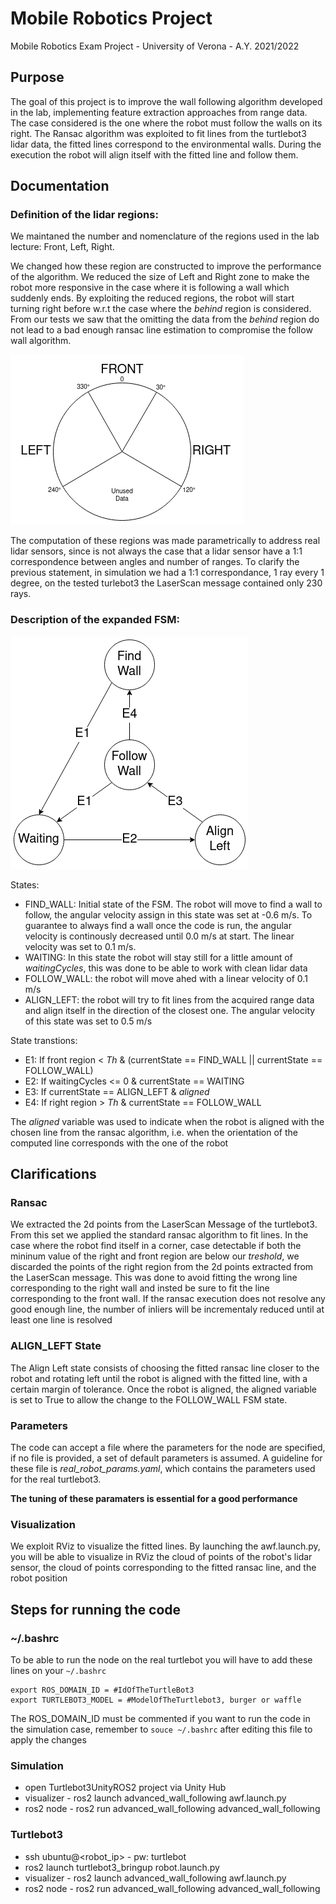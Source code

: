 # Mobile Robotics Project
Mobile Robotics Exam Project - University of Verona - A.Y. 2021/2022

## Purpose
The goal of this project is to improve the wall following algorithm developed in the lab, implementing feature extraction approaches from range data.
The case considered is the one where the robot must follow the walls on its right.
The Ransac algorithm was exploited to fit lines from the turtlebot3 lidar data, the fitted lines correspond to the environmental walls.
During the execution the robot will align itself with the fitted line and follow them.

## Documentation
### Definition of the lidar regions:

We maintaned the number and nomenclature of the regions used in the lab lecture: Front, Left, Right.

We changed how these region are constructed to improve the performance of the algorithm.
We reduced the size of Left and Right zone to make the robot more responsive in the case where it is following a wall which suddenly ends.
By exploiting the reduced regions, the robot will start turning right before w.r.t the case where the _behind_ region is considered.
From our tests we saw that the omitting  the data from the _behind_ region do not lead to a bad enough ransac line estimation to compromise the follow wall algorithm.

![alt text](/images/Mobile_Robotics_regions.drawio.png)

The computation of these regions was made parametrically to address real lidar sensors, since is not always the case that a lidar sensor have a 1:1 correspondence between angles and number of ranges. To clarify the previous statement, in simulation we had a 1:1 correspondance, 1 ray every 1 degree, on the tested turlebot3 the LaserScan message contained only 230 rays. 

### Description of the expanded FSM:

![alt text](/images/Mobile_robotics_FSM.drawio.png)

States:
* FIND_WALL: Initial state of the FSM. The robot will move to find a wall to follow, the angular velocity assign in this state was set at -0.6 m/s. To guarantee to always find a wall once the code is run, the angular velocity is continously decreased until 0.0 m/s at start. The linear velocity was set to 0.1 m/s.
* WAITING: In this state the robot will stay still for a little amount of _waitingCycles_, this was done to be able to work with clean lidar data
* FOLLOW_WALL: the robot will move ahed with a linear velocity of 0.1 m/s
* ALIGN_LEFT: the robot will try to fit lines from the acquired range data and align itself in the direction of the closest one. The angular velocity of this state was set to 0.5 m/s

State transtions:
* E1: If front region < _Th_ & (currentState == FIND_WALL || currentState == FOLLOW_WALL)
* E2: If waitingCycles <= 0 & currentState == WAITING
* E3: If currentState == ALIGN_LEFT & _aligned_
* E4: If right region > _Th_ & currentState == FOLLOW_WALL

The _aligned_ variable was used to indicate when the robot is aligned with the chosen line from the ransac algorithm, i.e. when the orientation of the computed line corresponds with the one of the robot

## Clarifications 
### Ransac
We extracted the 2d points from the LaserScan Message of the turtlebot3. From this set we applied the standard ransac algorithm to fit lines. 
In the case where the robot find itself in a corner, case detectable if both the mininum value of the right and front region are below our _treshold_, we discarded the points of the right region from the 2d points extracted from the LaserScan message. This was done to avoid fitting the wrong line corresponding to the right wall and insted be sure to fit the line corresponding to the front wall.
If the ransac execution does not resolve any good enough line, the number of inliers will be incrementaly reduced until at least one line is resolved

### ALIGN_LEFT State
The Align Left state consists of choosing the fitted ransac line closer to the robot and rotating left until the robot is aligned with the fitted line, with a certain margin of tolerance. Once the robot is aligned, the aligned variable is set to True to allow the change to the FOLLOW_WALL FSM state.

### Parameters
The code can accept a file where the parameters for the node are specified, if no file is provided, a set of default parameters is assumed.
A guideline for these file is _real_robot_params.yaml_, which contains the parameters used for the real turtlebot3.

**The tuning of these paramaters is essential for a good performance**

### Visualization
We exploit RViz to visualize the fitted lines.
By launching the awf.launch.py, you will be able to visualize in RViz the cloud of points of the robot's lidar sensor, the cloud of points corresponding to the fitted ransac line, and the robot position

## Steps for running the code
### ~/.bashrc
To be able to run the node on the real turtlebot you will have to add these lines on your `~/.bashrc`

```
export ROS_DOMAIN_ID = #IdOfTheTurtleBot3
export TURTLEBOT3_MODEL = #ModelOfTheTurtlebot3, burger or waffle
```

The ROS_DOMAIN_ID must be commented if you want to run the code in the simulation case, remember to `souce ~/.bashrc` after editing this file to apply the changes

### Simulation
* open Turtlebot3UnityROS2 project via Unity Hub
* visualizer - ros2 launch advanced_wall_following awf.launch.py 
* ros2 node  - ros2 run advanced_wall_following advanced_wall_following 

### Turtlebot3
* ssh ubuntu@<robot_ip> - pw: turtlebot
* ros2 launch turtlebot3_bringup robot.launch.py
* visualizer - ros2 launch advanced_wall_following awf.launch.py 
* ros2 node  - ros2 run advanced_wall_following advanced_wall_following 
